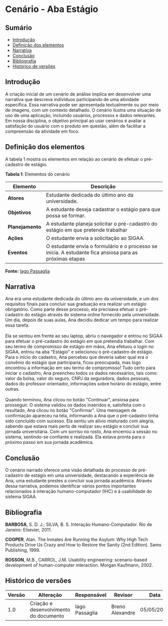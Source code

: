 # Cenário - Aba Estágio

## Sumário 
* [Introdução](#Introdução)
* [Definição dos elementos](#Definição-dos-elementos)
* [Narrativa](#Narrativa)
* [Conclusão](#Conclusão)
* [Bibliografia](#Bibliografia)
* [Histórico de versões](#Histórico-de-versões)

## Introdução

A criação inicial de um cenário de análise implica em desenvolver uma narrativa que descreva indivíduos participando de uma atividade específica. Essa narrativa pode ser apresentada textualmente ou por meio de imagens, com um contexto detalhado. O cenário ilustra uma situação de uso de uma aplicação, incluindo usuários, processos e dados relevantes. Em nossa disciplina, o objetivo principal ao usar cenários é avaliar a satisfação do usuário com o produto em questão, além de facilitar a compreensão da atividade em foco.

## Definição dos elementos

A tabela 1 mostra os elementos em relação ao cenário de efetuar o pré-cadastro de estágio.

**Tabela 1**: Elementos do cenário

| Elemento | Descrição |
| - | - | 
| **Atores** | Estudante dedicada do último ano da universidade. |
| **Objetivos** | A estudante deseja cadastrar o estágio para que possa se formar. |
| **Planejamento** | A estudante planeja solicitar o pré-cadastro do estágio em que pretende trabalhar |
| **Ações** | O estudante envia a solicitação ao SIGAA. |
| **Eventos** | O estudante envia o formulário e o processo se inicia. A estudante fica ansiosa para as próximas etapas |

**Fonte:** [Iago Passaglia](https://github.com/paxxaglia)

## Narrativa

  Ana era uma estudante dedicada do último ano da universidade, e um dos requisitos finais para concluir sua graduação era realizar um estágio obrigatório. Como parte desse processo, ela precisava efetuar o pré-cadastro do estágio através do sistema online fornecido pela universidade. Um dia, depois de suas aulas, Ana decidiu dedicar um tempo para realizar essa tarefa. <br><br>
  Ela se sentou em frente ao seu laptop, abriu o navegador e entrou no SIGAA para efetuar o pré-cadastro do estágio em que pretendia trabalhar. Com seu termo de compromisso de estágio em mãos, Ana efetuou o login no SIGAA, entrou na aba "Estágio" e selecionou o pré-cadastro de estágio. Para o início do cadastro, Ana percebeu que deveria saber qual era o convênio do estágio que participaria, ficou preocupada, mas logo encontrou a informação em seu termo de compromisso! Tudo certo para iniciar o cadastro, Ana preencheu todos os dados necessários, tais como: valor da bolsa, valor do seguro, CNPJ da seguradora, dados pessoais, dados do professor orientador, informações sobre horário do estágio, entre outras. <br><br>
  Quando terminou, Ana clicou no botão "Continuar", ansiosa para prosseguir. O sistema validou os dados inseridos e, satisfeita com o resultado, Ana clicou no botão "Confirmar". Uma mensagem de confirmação apareceu na tela, informando a Ana que o pré-cadastro tinha sido concluído com sucesso. Ela sentiu um alívio misturado com alegria, sabendo que estava mais perto de realizar seu estágio e concluir sua jornada universitária. Com um sorriso no rosto, Ana encerrou a sessão no sistema, sentindo-se confiante e realizada. Ela estava pronta para o próximo passo em sua jornada acadêmica.

## Conclusão

O cenário narrado oferece uma visão detalhada do processo de pré-cadastro de estágio em uma universidade, destacando a experiência de Ana, uma estudante prestes a concluir sua jornada acadêmica. Através dessa narrativa, podemos identificar vários pontos importantes relacionados à interação humano-computador (IHC) e à usabilidade do sistema SIGAA.

## Bibliografia

**BARBOSA**, S. D. J.; SILVA, B. S. Interação Humano-Computador. Rio de Janeiro: Elsevier, 2011.

**COOPER**, Alan. The Inmates Are Running the Asylum: Why High Tech Products Drive Us Crazy and How to Restore the Sanity (2nd Edition). Sams Publishing, 1999.

**ROSSON**, M.B., CARROL, J.M. Usability engineering: scenario-based development of human-computer interaction. Morgan Kaufmann, 2002.


## Histórico de versões

| Versão | Alteração                                | Responsável    | Revisor         | Data       |
| ------ | ---------------------------------------- | -------------- | --------------- |------------|
| 1.0    | Criação e desenvolvimento do documento   | Iago Passaglia | Breno Alexandre | 05/05/2024 |
